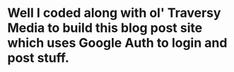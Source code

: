 # Well I coded along with ol' Traversy Media to build this blog post site which uses Google Auth to login and post stuff.